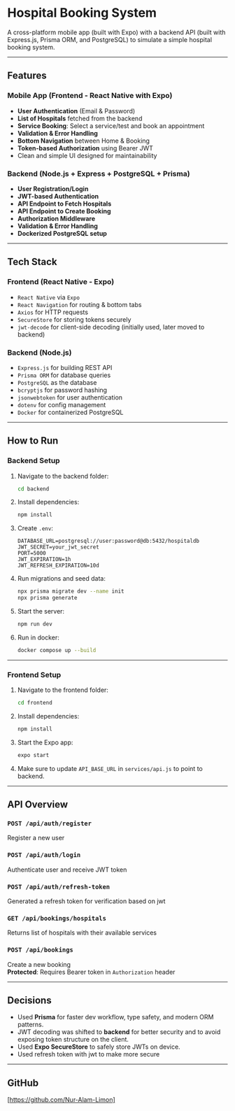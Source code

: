 # Hospital Booking System 

A cross-platform mobile app (built with Expo) with a backend API (built with Express.js, Prisma ORM, and PostgreSQL) to simulate a simple hospital booking system.

---

## Features

### Mobile App (Frontend - React Native with Expo)
- **User Authentication** (Email & Password)
- **List of Hospitals** fetched from the backend
- **Service Booking**: Select a service/test and book an appointment
- **Validation & Error Handling**
- **Bottom Navigation** between Home & Booking
- **Token-based Authorization** using Bearer JWT
- Clean and simple UI designed for maintainability

### Backend (Node.js + Express + PostgreSQL + Prisma)
- **User Registration/Login**
- **JWT-based Authentication**
- **API Endpoint to Fetch Hospitals**
- **API Endpoint to Create Booking**
- **Authorization Middleware**
- **Validation & Error Handling**
- **Dockerized PostgreSQL setup**

---

## Tech Stack

### Frontend (React Native - Expo)
- `React Native` via `Expo`
- `React Navigation` for routing & bottom tabs
- `Axios` for HTTP requests
- `SecureStore` for storing tokens securely
- `jwt-decode` for client-side decoding (initially used, later moved to backend)

### Backend (Node.js)
- `Express.js` for building REST API
- `Prisma ORM` for database queries
- `PostgreSQL` as the database
- `bcryptjs` for password hashing
- `jsonwebtoken` for user authentication
- `dotenv` for config management
- `Docker` for containerized PostgreSQL

---

## How to Run

### Backend Setup

1. Navigate to the backend folder:
   ```bash
   cd backend
   ```

2. Install dependencies:
   ```bash
   npm install
   ```

3. Create `.env`:
   ```
   DATABASE_URL=postgresql://user:password@db:5432/hospitaldb
   JWT_SECRET=your_jwt_secret
   PORT=5000
   JWT_EXPIRATION=1h
   JWT_REFRESH_EXPIRATION=10d
   ```

4. Run migrations and seed data:
   ```bash
   npx prisma migrate dev --name init
   npx prisma generate
   ```

5. Start the server:
   ```bash
   npm run dev
   ```

6. Run in docker:
   ```bash
   docker compose up --build
   ```

---

### Frontend Setup

1. Navigate to the frontend folder:
   ```bash
   cd frontend
   ```

2. Install dependencies:
   ```bash
   npm install
   ```

3. Start the Expo app:
   ```bash
   expo start
   ```

4. Make sure to update `API_BASE_URL` in `services/api.js` to point to backend.

---

## API Overview

### `POST /api/auth/register`
Register a new user

### `POST /api/auth/login`
Authenticate user and receive JWT token

### `POST /api/auth/refresh-token`
Generated a refresh token for verification based on jwt

### `GET /api/bookings/hospitals`
Returns list of hospitals with their available services

### `POST /api/bookings`
Create a new booking  
**Protected**: Requires Bearer token in `Authorization` header

---

## Decisions

- Used **Prisma** for faster dev workflow, type safety, and modern ORM patterns.
- JWT decoding was shifted to **backend** for better security and to avoid exposing token structure on the client.
- Used **Expo SecureStore** to safely store JWTs on device.
- Used refresh token with jwt to make more secure

---

## GitHub

[https://github.com/Nur-Alam-Limon]

